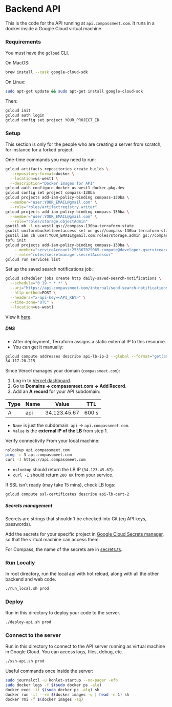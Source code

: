 # Backend API

This is the code for the API running at `api.compassmeet.com`.
It runs in a docker inside a Google Cloud virtual machine.

### Requirements

You must have the `gcloud` CLI.

On MacOS:

```bash
brew install --cask google-cloud-sdk
```

On Linux:

```bash
sudo apt-get update && sudo apt-get install google-cloud-sdk
```

Then:

```bash
gcloud init
gcloud auth login
gcloud config set project YOUR_PROJECT_ID
```

### Setup

This section is only for the people who are creating a server from scratch, for instance for a forked project.

One-time commands you may need to run:

```bash
gcloud artifacts repositories create builds \
  --repository-format=docker \
  --location=us-west1 \
  --description="Docker images for API"
gcloud auth configure-docker us-west1-docker.pkg.dev
gcloud config set project compass-130ba
gcloud projects add-iam-policy-binding compass-130ba \
  --member="user:YOUR_EMAIL@gmail.com" \
  --role="roles/artifactregistry.writer"
gcloud projects add-iam-policy-binding compass-130ba \
  --member="user:YOUR_EMAIL@gmail.com" \
  --role="roles/storage.objectAdmin"
gsutil mb -l us-west1 gs://compass-130ba-terraform-state
gsutil uniformbucketlevelaccess set on gs://compass-130ba-terraform-state
gsutil iam ch user:YOUR_EMAIL@gmail.com:roles/storage.admin gs://compass-130ba-terraform-state
tofu init
gcloud projects add-iam-policy-binding compass-130ba \
    --member="serviceAccount:253367029065-compute@developer.gserviceaccount.com" \
    --role="roles/secretmanager.secretAccessor"
gcloud run services list
```

Set up the saved search notifications job:

```bash
gcloud scheduler jobs create http daily-saved-search-notifications \
  --schedule="0 19 * * *" \
  --uri="https://api.compassmeet.com/internal/send-search-notifications" \
  --http-method=POST \
  --headers="x-api-key=<API_KEY>" \
  --time-zone="UTC" \
  --location=us-west1
```

View it [here](https://console.cloud.google.com/cloudscheduler).

##### DNS

* After deployment, Terraform assigns a static external IP to this resource.
* You can get it manually:

```bash
gcloud compute addresses describe api-lb-ip-2 --global --format="get(address)"
34.117.20.215
```

Since Vercel manages your domain (`compassmeet.com`):

1. Log in to [Vercel dashboard](https://vercel.com/dashboard).
2. Go to **Domains → compassmeet.com → Add Record**.
3. Add an **A record** for your API subdomain:

| Type | Name | Value        | TTL   |
|------|------|--------------|-------|
| A    | api  | 34.123.45.67 | 600 s |

* `Name` is just the subdomain: `api` → `api.compassmeet.com`.
* `Value` is the **external IP of the LB** from step 1.

Verify connectivity
From your local machine:

```bash
nslookup api.compassmeet.com
ping -c 3 api.compassmeet.com
curl -I https://api.compassmeet.com
```

* `nslookup` should return the LB IP (`34.123.45.67`).
* `curl -I` should return `200 OK` from your service.

If SSL isn’t ready (may take 15 mins), check LB logs:

```bash
gcloud compute ssl-certificates describe api-lb-cert-2
```

##### Secrets management

Secrets are strings that shouldn't be checked into Git (eg API keys, passwords).

Add the secrets for your specific project
in [Google Cloud Secrets manager](https://console.cloud.google.com/security/secret-manager), so that the virtual machine
can access them.

For Compass, the name of the secrets are in [secrets.ts](../../common/src/secrets.ts).

### Run Locally

In root directory, run the local api with hot reload, along with all the other backend and web code.

```bash
./run_local.sh prod
```

### Deploy

Run in this directory to deploy your code to the server.

```bash
./deploy-api.sh prod
```

### Connect to the server

Run in this directory to connect to the API server running as virtual machine in Google Cloud. You can access logs,
files, debug, etc.

```bash
./ssh-api.sh prod
```

Useful commands once inside the server:

```bash
sudo journalctl -u konlet-startup --no-pager -efb
sudo docker logs -f $(sudo docker ps -alq)
docker exec -it $(sudo docker ps -alq) sh
docker run -it --rm $(docker images -q | head -n 1) sh
docker rmi -f $(docker images -aq)
```
